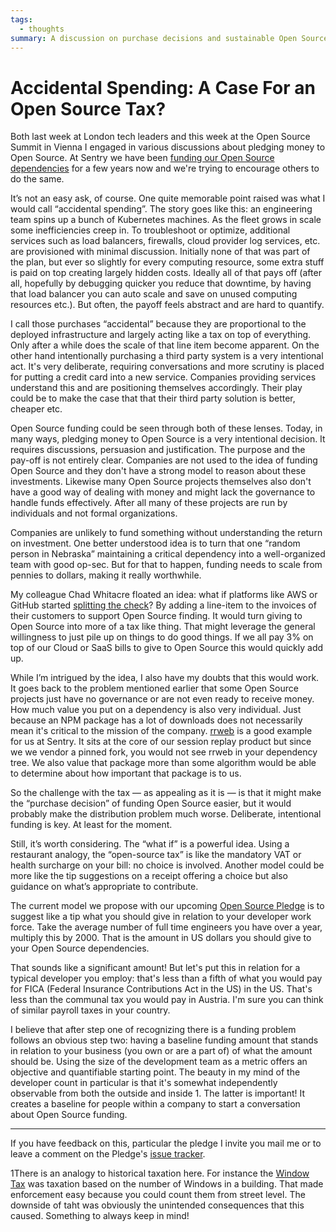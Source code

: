```yaml
---
tags:
  - thoughts
summary: A discussion on purchase decisions and sustainable Open Source.
---
```


# Accidental Spending: A Case For an Open Source Tax?

Both last week at London tech leaders and this week at the Open Source
Summit in Vienna I engaged in various discussions about pledging
money to Open Source.  At Sentry we have been [funding our Open Source
dependencies](https://blog.sentry.io/we-just-gave-500-000-dollars-to-open-source-maintainers/)
for a few years now and we're trying to encourage others to do the same.

It’s not an easy ask, of course.  One quite memorable point raised
was what I would call “accidental spending”.  The story goes like this:
an engineering team spins up a bunch of Kubernetes machines.
As the fleet grows in scale some inefficiencies creep in.  To troubleshoot
or optimize, additional services such as load balancers, firewalls, cloud
provider log services, etc. are provisioned with minimal discussion.
Initially none of that was part of the plan, but ever so slightly for
every computing resource, some extra stuff is paid on top creating largely
hidden costs.  Ideally all of that pays off (after all, hopefully by
debugging quicker you reduce that downtime, by having that load balancer
you can auto scale and save on unused computing resources etc.).
But often, the payoff feels abstract and are hard to quantify.

I call those purchases “accidental” because they are proportional to the
deployed infrastructure and largely acting like a tax on top of
everything.  Only after a while does the scale of that line item become
apparent.  On the other hand intentionally purchasing a third party system
is a very intentional act.  It's very deliberate, requiring conversations
and more scrutiny is placed for putting a credit card into a new service.
Companies providing services understand this and are positioning
themselves accordingly.  Their play could be to make the case that that
their third party solution is better, cheaper etc.

Open Source funding could be seen through both of these lenses.  Today, in
many ways, pledging money to Open Source is a very intentional decision.  It
requires discussions, persuasion and justification.  The purpose and the
pay-off is not entirely clear.  Companies are not used to the idea of
funding Open Source and they don't have a strong model to reason about
these investments.  Likewise many Open Source projects themselves also
don't have a good way of dealing with money and might lack the governance
to handle funds effectively.  After all many of these projects are run by
individuals and not formal organizations.

Companies are unlikely to fund something without understanding the return
on investment.  One better understood idea is to turn that one “random
person in Nebraska” maintaining a critical dependency into a
well-organized team with good op-sec.  But for that to happen, funding
needs to scale from pennies to dollars, making it really worthwhile.

My colleague Chad Whitacre floated an idea: what if platforms like AWS or
GitHub started [splitting the check](https://openpath.chadwhitacre.com/2024/a-vision-for-software-commons/)?
By adding a line-item to the invoices of their customers to support Open
Source finding.  It would turn giving to Open Source into more of a tax
like thing.  That might leverage the general willingness to just pile up
on things to do good things.  If we all pay 3% on top of our Cloud or SaaS
bills to give to Open Source this would quickly add up.

While I’m intrigued by the idea, I also have my doubts that this would
work.  It goes back to the problem mentioned earlier that some
Open Source projects just have no governance or are not even ready to
receive money.  How much value you put on a dependency is also very
individual.  Just because an NPM package has a lot of downloads does not
necessarily mean it's critical to the mission of the company.  [rrweb](https://www.rrweb.io/) is a good example for us at Sentry.  It sits at
the core of our session replay product but since we we vendor a pinned
fork, you would not see rrweb in your dependency tree.  We also value that
package more than some algorithm would be able to determine about how
important that package is to us.

So the challenge with the tax — as appealing as it is — is that it might
make the “purchase decision” of funding Open Source easier, but it would
probably make the distribution problem much worse.  Deliberate,
intentional funding is key.  At least for the moment.

Still, it’s worth considering.  The “what if” is a powerful idea.  Using a
restaurant analogy, the “open-source tax” is like the mandatory VAT or
health surcharge on your bill: no choice is involved.  Another model could
be more like the tip suggestions on a receipt offering a choice but also
guidance on what’s appropriate to contribute.

The current model we propose with our upcoming [Open Source Pledge](https://osspledge.com/about/) is to suggest like a tip what you
should give in relation to your developer work force.  Take the average
number of full time engineers you have over a year, multiply this by 2000.
That is the amount in US dollars you should give to your Open Source
dependencies.

That sounds like a significant amount!  But let's put this in relation for
a typical developer you employ: that's less than a fifth of what you would
pay for FICA (Federal Insurance Contributions Act in the US) in the US.
That's less than the communal tax you would pay in Austria.  I'm sure you
can think of similar payroll taxes in your country.

I believe that after step one of recognizing there is a funding problem
follows an obvious step two: having a baseline funding amount that stands
in relation to your business (you own or are a part of) of what the amount
should be.  Using the size of the development team as a metric offers an
objective and quantifiable starting point.  The beauty in my mind of the
developer count in particular is that it's somewhat independently
observable from both the outside and inside 1.  The latter is important!  It
creates a baseline for people within a company to start a conversation
about Open Source funding.

---

If you have feedback on this, particular the pledge I invite you mail me
or to leave a comment on the Pledge's [issue tracker](https://github.com/opensourcepledge/osspledge.com/issues).

1There is an analogy to historical taxation here.  For instance the
[Window Tax](https://en.wikipedia.org/wiki/Window_tax) was taxation
based on the number of Windows in a building.  That made enforcement
easy because you could count them from street level.  The downside of
taht was obviously the unintended consequences that this caused.
Something to always keep in mind!
